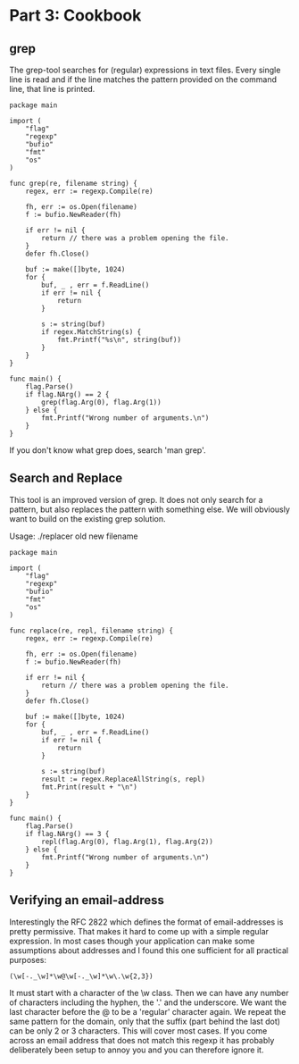 # Part 3: Cookbook #

## grep ##

The grep-tool searches for (regular) expressions in text files. Every single line is read and if the line matches the pattern provided on the command line, that line is printed.
	 	
	package main

	import (
		"flag"
		"regexp"
		"bufio"
		"fmt"
		"os"
	)

	func grep(re, filename string) {
	    regex, err := regexp.Compile(re)

	    fh, err := os.Open(filename)
	    f := bufio.NewReader(fh)

	    if err != nil {
			return // there was a problem opening the file.
	    }
	    defer fh.Close()

	    buf := make([]byte, 1024)
	    for {
			buf, _ , err = f.ReadLine()
			if err != nil {
				return
			}

			s := string(buf)
			if regex.MatchString(s) {
				fmt.Printf("%s\n", string(buf))
			}
	    }
	}

	func main() {
		flag.Parse()
		if flag.NArg() == 2 {
			grep(flag.Arg(0), flag.Arg(1))
		} else {
			fmt.Printf("Wrong number of arguments.\n")
		}
	}
	 	
If you don't know what grep does, search 'man grep'.


## Search and Replace ##

This tool is an improved version of grep. It does not only search for a pattern, but also replaces the pattern with something else. We will obviously want to build on the existing grep solution.

Usage: ./replacer old new filename

	 	
	package main

	import (
		"flag"
		"regexp"
		"bufio"
		"fmt"
		"os"
	)

	func replace(re, repl, filename string) {
	    regex, err := regexp.Compile(re)

	    fh, err := os.Open(filename)
	    f := bufio.NewReader(fh)

	    if err != nil {
			return // there was a problem opening the file.
	    }
	    defer fh.Close()

	    buf := make([]byte, 1024)
	    for {
			buf, _ , err = f.ReadLine()
			if err != nil {
				return
			}

			s := string(buf)
			result := regex.ReplaceAllString(s, repl)
			fmt.Print(result + "\n")
	    }
	}

	func main() {
		flag.Parse()
		if flag.NArg() == 3 {
			repl(flag.Arg(0), flag.Arg(1), flag.Arg(2))
		} else {
			fmt.Printf("Wrong number of arguments.\n")
		}
	}
	 	
## Verifying an email-address ##

Interestingly the RFC 2822 which defines the format of email-addresses is pretty permissive.
That makes it hard to come up with a simple regular expression. In most cases though your 
application can make some assumptions about addresses and I found this one sufficient for
all practical purposes:

	(\w[-._\w]*\w@\w[-._\w]*\w\.\w{2,3})

It must start with a character of the \w class. Then we can have any number of characters including the hyphen, the '.' and the underscore. We want the last character before the @ to be a 'regular' character again. We repeat the same pattern for the domain, only that the suffix (part behind the last dot) can be only 2 or 3 characters. This will cover most cases. If you come across an email address that does not match this regexp it has probably deliberately been setup to annoy you and you can therefore ignore it.

